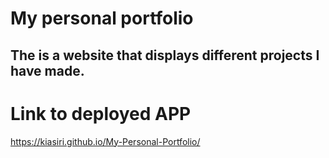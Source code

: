 # My personal portfolio

## The is a website that displays different projects I have made.

# Link to deployed APP
https://kiasiri.github.io/My-Personal-Portfolio/
